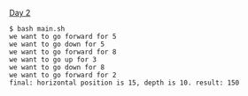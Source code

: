 [Day 2](https://adventofcode.com/2021/day/2)

```
$ bash main.sh
we want to go forward for 5
we want to go down for 5
we want to go forward for 8
we want to go up for 3
we want to go down for 8
we want to go forward for 2
final: horizontal position is 15, depth is 10. result: 150
```

